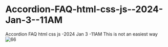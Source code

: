 # Accordion-FAQ-html-css-js--2024-Jan-3--11AM
Accordion FAQ html css js -2024 Jan 3 -11AM This is not an easiest way
![66](https://github.com/ravinath93/Accordion-FAQ-html-css-js--2024-Jan-3--11AM/assets/143611757/126099c2-1978-4027-9eba-2cd230612f46)
